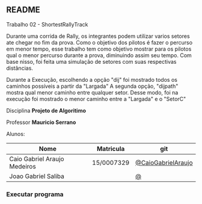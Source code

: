 ## README

Trabalho 02 - ShortestRallyTrack
<p>
Durante uma corrida de Rally, os integrantes podem utilizar varios setores ate chegar no fim da prova. Como o objetivo dos pilotos é fazer o percurso em menor tempo, esse trabalho tem como objetivo mostrar para os pilotos qual o menor percurso durante a prova, diminuindo assim seu tempo. Com base nisso, foi feita uma simulação de setores com suas respectivas distâncias.</p>
<p>
Durante a Execução, escolhendo a opção "dij" foi mostrado todos os caminhos possíveis a partir da "Largada"
A segunda opção, "dijpath" mostra qual menor caminho entre qualquer setor. Desse modo, foi na execução foi mostrado o menor caminho entre a "Largada" e o "SetorC"
</p>

Disciplina **Projeto de Algoritimo**

Professor **Mauricio Serrano**

Alunos:

|Nome|Matricula|git|
|--|--|--|
|Caio Gabriel Araujo Medeiros |15/0007329|[@CaioGabrielAraujo](https://github.com/CaioGabrielAraujo)|
|Joao Gabriel Saliba ||[@]()|

### Executar programa
